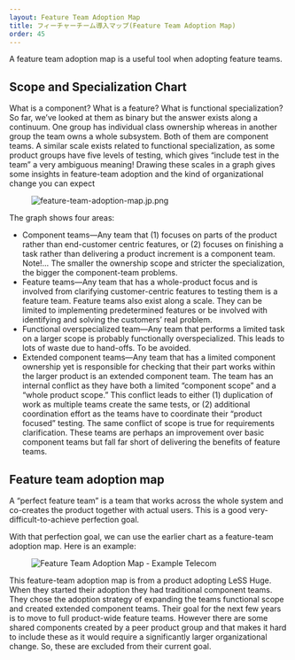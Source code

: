 ```yaml
---
layout: Feature Team Adoption Map
title: フィーチャーチーム導入マップ(Feature Team Adoption Map)
order: 45
---
```


A feature team adoption map is a useful tool when adopting feature teams.

## Scope and Specialization Chart

What is a component? What is a feature? What is functional specialization? So far, we’ve looked at them as binary but the answer exists along a continuum. One group has individual class ownership whereas in another group the team owns a whole subsystem. Both of them are component teams. A similar scale exists related to functional specialization, as some product groups have five levels of testing, which gives “include test in the team” a very ambiguous meaning! Drawing these scales in a graph gives some insights in feature-team adoption and the kind of organizational change you can expect

<figure>
  <img src="/img/adoption/feature-team-adoption-map.jp.png" alt="feature-team-adoption-map.jp.png">
</figure>

The graph shows four areas:

* Component teams—Any team that (1) focuses on parts of the product rather than end-customer centric features, or (2) focuses on finishing a task rather than delivering a product increment is a component team. Note!… The smaller the ownership scope and stricter the specialization, the bigger the component-team problems.
* Feature teams—Any team that has a whole-product focus and is involved from clarifying customer-centric features to testing them is a feature team. Feature teams also exist along a scale. They can be limited to implementing predetermined features or be involved with identifying and solving the customers’ real problem.
* Functional overspecialized team—Any team that performs a limited task on a larger scope is probably functionally overspecialized. This leads to lots of waste due to hand-offs. To be avoided.
* Extended component teams—Any team that has a limited component ownership yet is responsible for checking that their part works within the larger product is an extended component team. The team has an internal conflict as they have both a limited “component scope” and a “whole product scope.” This conflict leads to either (1) duplication of work as multiple teams create the same tests, or (2) additional coordination effort as the teams have to coordinate their “product focused” testing. The same conflict of scope is true for requirements clarification. These teams are perhaps an improvement over basic component teams but fall far short of delivering the benefits of feature teams.

## Feature team adoption map

A “perfect feature team” is a team that works across the whole system and co-creates the product together with actual users. This is a good very-difficult-to-achieve perfection goal.

With that perfection goal, we can use the earlier chart as a feature-team adoption map. Here is an example:

<figure>
  <img src="/img/adoption/feature-team-adoption-map-telecom.jp.png" alt="Feature Team Adoption Map - Example Telecom">
</figure>

This feature-team adoption map is from a product adopting LeSS Huge. When they started their adoption they had traditional component teams. They chose the adoption strategy of expanding the teams functional scope and created extended component teams. Their goal for the next few years is to move to full product-wide feature teams. However there are some shared components created by a peer product group and that makes it hard to include these as it would require a significantly larger organizational change. So, these are excluded from their current goal.
